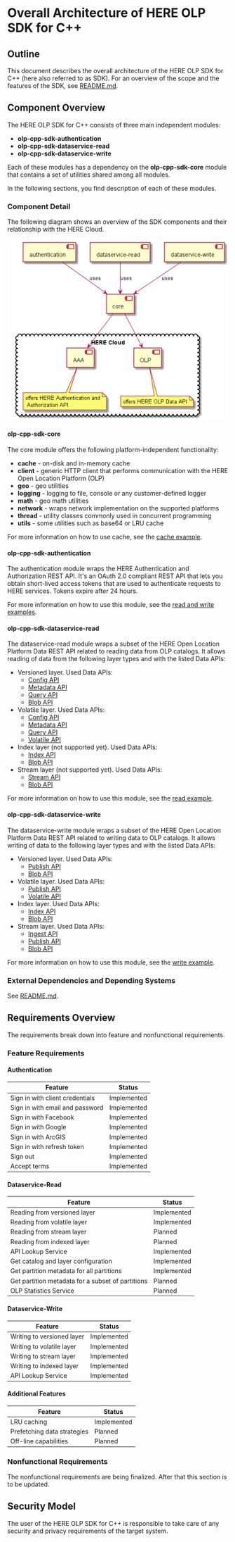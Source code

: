 # Overall Architecture of HERE OLP SDK for C++

## Outline

This document describes the overall architecture of the HERE OLP SDK for C++ (here also referred to as SDK). For an overview of the scope and the features of the SDK, see [README.md](../README.md#why-use).

## Component Overview

The HERE OLP SDK for C++ consists of three main independent modules:

* **olp-cpp-sdk-authentication**
* **olp-cpp-sdk-dataservice-read**
* **olp-cpp-sdk-dataservice-write**

Each of these modules has a dependency on the **olp-cpp-sdk-core** module that contains a set of utilities shared among all modules.

In the following sections, you find description of each of these modules.

### Component Detail

The following diagram shows an overview of the SDK components and their relationship with the HERE Cloud.

![component_overview](diagrams/sdk-module-overview.png "HERE OLP SDK for C++ Component Overview")

#### olp-cpp-sdk-core

The core module offers the following platform-independent functionality:

* **cache** - on-disk and in-memory cache
* **client** - generic HTTP client that performs communication with the HERE Open Location Platform (OLP)
* **geo** - geo utilities
* **logging** - logging to file, console or any customer-defined logger
* **math** - geo math utilities
* **network** - wraps network implementation on the supported platforms
* **thread** - utility classes commonly used in concurrent programming
* **utils** - some utilities such as base64 or LRU cache

For more information on how to use cache, see the [cache example](dataservice-cache-example.md).
#### olp-cpp-sdk-authentication

The authentication module wraps the HERE Authentication and Authorization REST API. It's an OAuth 2.0 compliant REST API that lets you obtain short-lived access tokens that are used to authenticate requests to HERE services. Tokens expire after 24 hours.

For more information on how to use this module, see the [read and write examples](../docs).

#### olp-cpp-sdk-dataservice-read

The dataservice-read module wraps a subset of the HERE Open Location Platform Data REST API related to reading data from OLP catalogs. It allows reading of data from the following layer types and with the listed Data APIs:

* Versioned layer. Used Data APIs:
  * [Config API](https://developer.here.com/olp/documentation/data-store/api-reference-config.html)
  * [Metadata API](https://developer.here.com/olp/documentation/data-store/api-reference-metadata.html)
  * [Query API](https://developer.here.com/olp/documentation/data-store/api-reference-query.html)
  * [Blob API](https://developer.here.com/olp/documentation/data-store/api-reference-blob.html)
* Volatile layer. Used Data APIs:
  * [Config API](https://developer.here.com/olp/documentation/data-store/api-reference-config.html)
  * [Metadata API](https://developer.here.com/olp/documentation/data-store/api-reference-metadata.html)
  * [Query API](https://developer.here.com/olp/documentation/data-store/api-reference-query.html)
  * [Volatile API](https://developer.here.com/olp/documentation/data-store/api-reference-volatile-blob.html)
* Index layer (not supported yet). Used Data APIs:
  * [Index API](https://developer.here.com/olp/documentation/data-store/api-reference-index.html)
  * [Blob API](https://developer.here.com/olp/documentation/data-store/api-reference-blob.html)
* Stream layer (not supported yet). Used Data APIs:
  * [Stream API](https://developer.here.com/olp/documentation/data-store/api-reference-stream.html)
  * [Blob API](https://developer.here.com/olp/documentation/data-store/api-reference-blob.html)

For more information on how to use this module, see the [read example](dataservice-read-catalog-example.md).

#### olp-cpp-sdk-dataservice-write

The dataservice-write module wraps a subset of the HERE Open Location Platform Data REST API related to writing data to OLP catalogs. It allows writing of data to the following layer types and with the listed Data APIs:

* Versioned layer. Used Data APIs:
  * [Publish API](https://developer.here.com/olp/documentation/data-store/api-reference-publish.html)
  * [Blob API](https://developer.here.com/olp/documentation/data-store/api-reference-blob.html)
* Volatile layer. Used Data APIs:
  * [Publish API](https://developer.here.com/olp/documentation/data-store/api-reference-publish.html)
  * [Volatile API](https://developer.here.com/olp/documentation/data-store/api-reference-volatile-blob.html)
* Index layer. Used Data APIs:
  * [Index API](https://developer.here.com/olp/documentation/data-store/api-reference-index.html)
  * [Blob API](https://developer.here.com/olp/documentation/data-store/api-reference-blob.html)
* Stream layer. Used Data APIs:
  * [Ingest API](https://developer.here.com/olp/documentation/data-store/api-reference-ingest.html)
  * [Publish API](https://developer.here.com/olp/documentation/data-store/api-reference-publish.html)
  * [Blob API](https://developer.here.com/olp/documentation/data-store/api-reference-blob.html)

For more information on how to use this module, see the [write example](dataservice-write-example.md).

### External Dependencies and Depending Systems

See [README.md](../README.md#dependencies).

## Requirements Overview

The requirements break down into feature and nonfunctional requirements.

### Feature Requirements

#### Authentication

Feature                          |  Status
---------------------------------|--------------
Sign in with client credentials  | Implemented
Sign in with email and password  | Implemented
Sign in with Facebook            | Implemented
Sign in with Google              | Implemented
Sign in with ArcGIS              | Implemented
Sign in with refresh token       | Implemented
Sign out                         | Implemented
Accept terms                     | Implemented

#### Dataservice-Read

Feature                          |  Status
---------------------------------|--------------
Reading from versioned layer     | Implemented
Reading from volatile layer      | Implemented
Reading from stream layer        | Planned
Reading from indexed layer       | Planned
API Lookup Service               | Implemented
Get catalog and layer configuration | Implemented
Get partition metadata for all partitions | Implemented
Get partition metadata for a subset of partitions | Planned
OLP Statistics Service  | Planned

#### Dataservice-Write

Feature                          |  Status
---------------------------------|--------------
Writing to versioned layer       | Implemented
Writing to volatile layer        | Implemented
Writing to stream layer          | Implemented
Writing to indexed layer         | Implemented
API Lookup Service               | Implemented

#### Additional Features

Feature                          |  Status
---------------------------------|--------------
LRU caching                      | Implemented
Prefetching data strategies      | Planned
Off-line capabilities            | Planned

### Nonfunctional Requirements

The nonfunctional requirements are being finalized. After that this section is to be updated.

## Security Model

The user of the HERE OLP SDK for C++ is responsible to take care of any security and privacy requirements of the target system.
